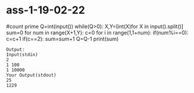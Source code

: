 # ass-1-19-02-22
#count prime
Q=int(input())
while(Q>0):
    X,Y=[int(X)for X in input().split()]
    sum=0
    for num in range(X+1,Y):
        c=0
        for i in range(1,1+num):
            if(num%i==0):
                c=c+1
        if(c==2):
            sum=sum+1
    Q=Q-1
    print(sum)
    
    Output:
    Input(stdin)
    2
    1 100
    1 10000
    Your Output(stdout)
    25
    1229
